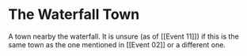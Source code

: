 # The Waterfall Town

A town nearby the waterfall. It is unsure (as of [[Event 11]]) if this is the same town as the one mentioned in [[Event 02]] or a different one.